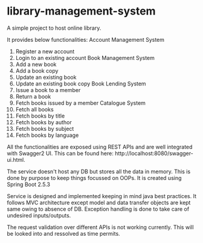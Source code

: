 # library-management-system
A simple project to host online library.

It provides below functionalities:
Account Management System
  1. Register a new account
  2. Login to an existing account
Book Management System
  1. Add a new book
  2. Add a book copy
  3. Update an existing book
  4. Update an existing book copy
Book Lending System
  1. Issue a book to a member
  2. Return a book
  3. Fetch books issued by a member
Catalogue System
  1. Fetch all books
  2. Fetch books by title
  3. Fetch books by author
  4. Fetch books by subject
  5. Fetch books by language

All the functionalities are exposed using REST APIs and are well integrated with Swagger2 UI. This can be found here: http://localhost:8080/swagger-ui.html.

The service doesn't host any DB but stores all the data in memory. This is done by purpose to keep things focussed on OOPs.
It is created using Spring Boot 2.5.3

Service is designed and implemented keeping in mind java best practices. It follows MVC architecture except model and data transfer objects are kept same owing to absence of DB. Exception handling is done to take care of undesired inputs/outputs.

The request validation over different APIs is not working currently. This will be looked into and ressolved as time permits.
